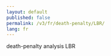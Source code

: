 ```yaml
---
layout: default
published: false
permalink: /v3/fr/death-penalty/LBR/
lang: fr
---
```


death-penalty analysis LBR
